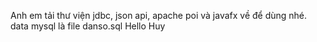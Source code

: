 Anh em tải thư viện jdbc, json api, apache poi và javafx về để dùng nhé.
data mysql là file danso.sql
Hello Huy
